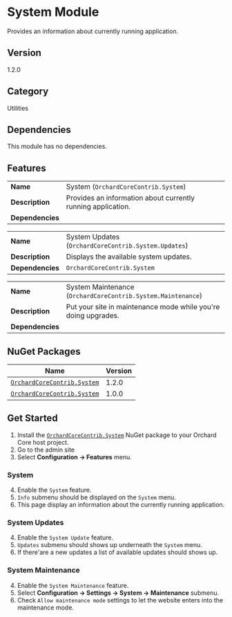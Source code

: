 # System Module

Provides an information about currently running application.

## Version

1.2.0

## Category

Utilities

## Dependencies

This module has no dependencies.

## Features

| | |
| --- | --- |
| **Name** | System (`OrchardCoreContrib.System`) |
| **Description** | Provides an information about currently running application. |
| **Dependencies** | |

| | |
| --- | --- |
| **Name** | System Updates (`OrchardCoreContrib.System.Updates`) |
| **Description** | Displays the available system updates. |
| **Dependencies** | `OrchardCoreContrib.System` |

| | |
| --- | --- |
| **Name** | System Maintenance (`OrchardCoreContrib.System.Maintenance`) |
| **Description** | Put your site in maintenance mode while you're doing upgrades. |
| **Dependencies** | |

## NuGet Packages

| Name | Version |
| --- | --- |
| [`OrchardCoreContrib.System`](https://www.nuget.org/packages/OrchardCoreContrib.System/1.2.0) | 1.2.0 |
| [`OrchardCoreContrib.System`](https://www.nuget.org/packages/OrchardCoreContrib.System/1.0.0) | 1.0.0 |

## Get Started

1. Install the [`OrchardCoreContrib.System`](https://www.nuget.org/packages/OrchardCoreContrib.System/) NuGet package to your Orchard Core host project.
2. Go to the admin site
3. Select **Configuration -> Features** menu.

### System

4. Enable the `System` feature.
5. `Info` submenu should be displayed on the `System` menu.
6. This page display an information about the currently running application.

### System Updates

4. Enable the `System Update` feature.
5. `Updates` submenu should shows up underneath the `System` menu.
6. If there'are a new updates a list of available updates should shows up.

### System Maintenance

4. Enable the `System Maintenance` feature.
5. Select **Configuration -> Settings -> System -> Maintenance** submenu.
6. Check `Allow maintenance mode` settings to let the website enters into the maintenance mode.